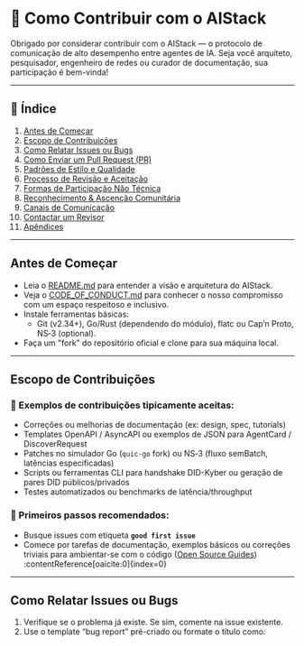 <!-- CONTRIBUTING.md for AIStack project -->

# 🤝 Como Contribuir com o AIStack

Obrigado por considerar contribuir com o AIStack — o protocolo de comunicação de alto desempenho entre agentes de IA. Seja você arquiteto, pesquisador, engenheiro de redes ou curador de documentação, sua participação é bem-vinda!

---

## 📖 Índice

1. [Antes de Começar](#antes-de-começar)  
2. [Escopo de Contribuições](#escopo-de-contribuições)  
3. [Como Relatar Issues ou Bugs](#como-relatar-issues-ou-bugs)  
4. [Como Enviar um Pull Request (PR)](#como-enviar-um-pull-request-pr)  
5. [Padrões de Estilo e Qualidade](#padrões-de-estilo-e-qualidade)  
6. [Processo de Revisão e Aceitação](#processo-de-revisão-e-aceitação)  
7. [Formas de Participação Não Técnica](#formas-de-participação-não-técnica)  
8. [Reconhecimento & Ascenção Comunitária](#reconhecimento--ascensão-comunitária)  
9. [Canais de Comunicação](#canais-de-comunicação)  
10. [Contactar um Revisor](#contactar-um-revisor)  
11. [Apêndices](#apêndices)

---

## Antes de Começar

- Leia o [README.md](./README.md) para entender a visão e arquitetura do AIStack.  
- Veja o [CODE_OF_CONDUCT.md](./CODE_OF_CONDUCT.md) para conhecer o nosso compromisso com um espaço respeitoso e inclusivo.  
- Instale ferramentas básicas:
  - Git (v2.34+), Go/Rust (dependendo do módulo), flatc ou Cap’n Proto, NS‑3 (optional).  
- Faça um "fork" do repositório oficial e clone para sua máquina local.

---

## Escopo de Contribuições

### 🧰 Exemplos de contribuições tipicamente aceitas:

- Correções ou melhorias de documentação (ex: design, spec, tutorials)  
- Templates OpenAPI / AsyncAPI ou exemplos de JSON para AgentCard / DiscoverRequest  
- Patches no simulador Go (`quic-go` fork) ou NS‑3 (fluxo semBatch, latências especificadas)  
- Scripts ou ferramentas CLI para handshake DID-Kyber ou geração de pares DID públicos/privados  
- Testes automatizados ou benchmarks de latência/throughput  

### 🐣 Primeiros passos recomendados:

- Busque issues com etiqueta **`good first issue`**  
- Comece por tarefas de documentação, exemplos básicos ou correções triviais para ambientar-se com o código ([Open Source Guides](https://opensource.guide/contributing/#what-are-contributions?utm_source=chatgpt.com)) :contentReference[oaicite:0]{index=0}  

---

## Como Relatar Issues ou Bugs

1. Verifique se o problema já existe. Se sim, comente na issue existente.
2. Use o template “bug report” pré-criado ou formate o título como:

